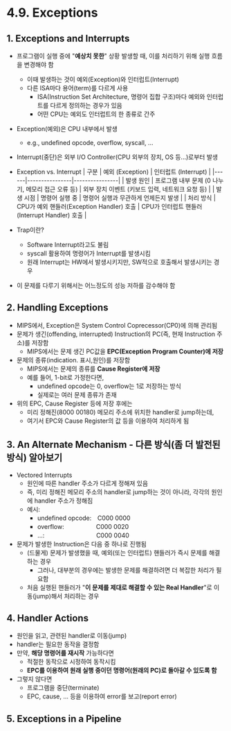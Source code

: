# 4.9. Exceptions
## 1. Exceptions and Interrupts
* 프로그램이 실행 중에 "**예상치 못한**" 상황 발생할 때, 이를 처리하기 위해 실행 흐름을 변경해야 함
    * 이때 발생하는 것이 예외(Exception)와 인터럽트(Interrupt)
    * 다른 ISA마다 용어(term)를 다르게 사용
        * ISA(Instruction Set Architecture, 명령어 집합 구조)마다 예외와 인터럽트를 다르게 정의하는 경우가 있음
        * 어떤 CPU는 예외도 인터럽트의 한 종류로 간주

* Exception(예외)은 CPU 내부에서 발생
    * e.g., undefined opcode, overflow, syscall, ...

* Interrupt(중단)은 외부 I/O Controller(CPU 외부의 장치, OS 등...)로부터 발생

* Exception vs. Interrupt
    | 구분 | 예외 (Exception) | 인터럽트 (Interrupt) |
    |------|----------------|----------------|
    | 발생 원인 | 프로그램 내부 문제 (0 나누기, 메모리 접근 오류 등) | 외부 장치 이벤트 (키보드 입력, 네트워크 요청 등) |
    | 발생 시점 | 명령어 실행 중 | 명령어 실행과 무관하게 언제든지 발생 |
    | 처리 방식 | CPU가 예외 핸들러(Exception Handler) 호출 | CPU가 인터럽트 핸들러(Interrupt Handler) 호출 |



* Trap이란?
    * Software Interrupt라고도 불림
    * syscall 활용하여 명령어가 Interrupt를 발생시킴
    * 원래 Interrupt는 HW에서 발생시키지만, SW적으로 호출해서 발생시키는 경우

* 이 문제를 다루기 위해서는 어느정도의 성능 저하를 감수해야 함

## 2. Handling Exceptions
* MIPS에서, Exception은 System Control Coprecessor(CP0)에 의해 관리됨
* 문제가 생긴(offending, interrupted) Instruction의 PC(즉, 현재 Instruction 주소)를 저장함
    * MIPS에서는 문제 생긴 PC값을 **EPC(Exception Program Counter)에 저장**
* 문제의 종류(indication. 표시,원인)를 저장함
    * MIPS에서는 문제의 종류를 **Cause Register에 저장**
    * 예를 들어, 1-bit로 가정한다면,
        * undefined opcode는 0, overflow는 1로 저장하는 방식
        * 실제로는 여러 문제 종류가 존재
* 위의 EPC, Cause Register 등에 저장 후에는
    * 미리 정해진(8000 00180) 메모리 주소에 위치한 handler로 jump하는데,
    * 여기서 EPC와 Cause Register의 값 등을 이용하여 처리하게 됨

## 3. An Alternate Mechanism - 다른 방식(좀 더 발전된 방식) 알아보기
* Vectored Interrupts
    * 원인에 따른 handler 주소가 다르게 정해져 있음
    * 즉, 미리 정해진 메모리 주소의 handler로 jump하는 것이 아니라, 각각의 원인에 handler 주소가 정해짐
    * 예시:
        * undefined opcode:　C000 0000
        * overflow:　　　　　 C000 0020
        * ...:　　　　　　　 　 C000 0040
* 문제가 발생한 Instruction은 다음 중 하나로 진행됨
    * (드물게) 문제가 발생했을 때, 예외(또는 인터럽트) 핸들러가 즉시 문제를 해결하는 경우
        * 그러나, 대부분의 경우에는 발생한 문제를 해결하려면 더 복잡한 처리가 필요함
    * 처음 실행된 핸들러가 "**이 문제를 제대로 해결할 수 있는 Real Handler**"로 이동(jump)해서 처리하는 경우

## 4. Handler Actions
* 원인을 읽고, 관련된 handler로 이동(jump)
* handler는 필요한 동작을 결정함
* 만약, **해당 명령어를 재시작** 가능하다면
    * 적절한 동작으로 시정하여 동작시킴
    * **EPC를 이용하여 원래 실행 중이던 명령어(원래의 PC)로 돌아갈 수 있도록 함**
* 그렇지 않다면
    * 프로그램을 중단(terminate)
    * EPC, cause, ... 등을 이용하여 error를 보고(report error)

## 5. Exceptions in a Pipeline